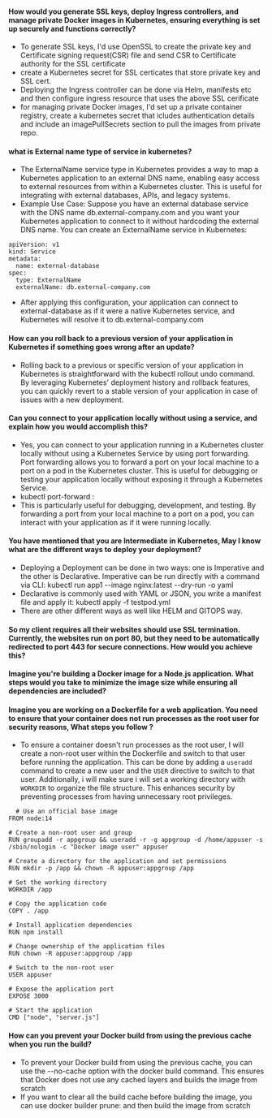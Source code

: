#### How would you generate SSL keys, deploy Ingress controllers, and manage private Docker images in Kubernetes, ensuring everything is set up securely and functions correctly?
- To generate SSL keys, I'd use OpenSSL to create the private key and Certificate signing request(CSR) file and send CSR to Certificate authority for the SSL certificate
- create a Kubernetes secret for SSL certicates that store private key and SSL cert.
- Deploying the Ingress controller can be done via Helm, manifests etc and then configure ingress resource that uses the above SSL cerificate
- for managing private Docker images, I'd set up a private container registry, create a kubernetes secret that icludes authentication details and include an imagePullSecrets section to pull the images from private repo.

#### what is External name type of service in kubernetes?
- The ExternalName service type in Kubernetes provides a way to map a Kubernetes application to an external DNS name, enabling easy access to external resources from within a Kubernetes cluster. This is useful for integrating with external databases, APIs, and legacy systems.
- Example Use Case:
Suppose you have an external database service with the DNS name db.external-company.com and you want your Kubernetes application to connect to it without hardcoding the external DNS name. You can create an ExternalName service in Kubernetes:
```
apiVersion: v1
kind: Service
metadata:
  name: external-database
spec:
  type: ExternalName
  externalName: db.external-company.com
```
- After applying this configuration, your application can connect to external-database as if it were a native Kubernetes service, and Kubernetes will resolve it to db.external-company.com

#### How can you roll back to a previous version of your application in Kubernetes if something goes wrong after an update?
- Rolling back to a previous or specific  version of your application in Kubernetes is straightforward with the kubectl rollout undo command. By leveraging Kubernetes' deployment history and rollback features, you can quickly revert to a stable version of your application in case of issues with a new deployment.

#### Can you connect to your application locally without using a service, and explain how you would accomplish this?
- Yes, you can connect to your application running in a Kubernetes cluster locally without using a Kubernetes Service by using port forwarding. Port forwarding allows you to forward a port on your local machine to a port on a pod in the Kubernetes cluster. This is useful for debugging or testing your application locally without exposing it through a Kubernetes Service.
- kubectl port-forward <pod-name> <local-port>:<pod-port>
- This is particularly useful for debugging, development, and testing. By forwarding a port from your local machine to a port on a pod, you can interact with your application as if it were running locally.

#### You have mentioned that you are Intermediate in Kubernetes, May I know what are the different ways to deploy your deployment?
- Deploying a Deployment can be done in two ways: one is Imperative and the other is Declarative. Imperative can be run directly with a command via CLI:
kubectl run app1 --image nginx:latest --dry-run -o yaml
- Declarative is commonly used with YAML or JSON, you write a manifest file and apply it:
kubectl apply -f testpod.yml
- There are other different ways as well like HELM and GITOPS way.

#### So my client requires all their websites should use SSL termination. Currently, the websites run on port 80, but they need to be automatically redirected to port 443 for secure connections. How would you achieve this?

#### Imagine you're building a Docker image for a Node.js application. What steps would you take to minimize the image size while ensuring all dependencies are included?

#### Imagine you are working on a Dockerfile for a web application. You need to ensure that your container does not run processes as the root user for security reasons, What steps you follow ?
- To ensure a container doesn't run processes as the root user, I will create a non-root user within the Dockerfile and switch to that user before running the application. This can be done by adding a `useradd` command to create a new user and the `USER` directive to switch to that user. Additionally, i will make sure i will set a working directory with `WORKDIR` to organize the file structure. This enhances security by preventing processes from having unnecessary root privileges.
```
  # Use an official base image
FROM node:14

# Create a non-root user and group
RUN groupadd -r appgroup && useradd -r -g appgroup -d /home/appuser -s /sbin/nologin -c "Docker image user" appuser

# Create a directory for the application and set permissions
RUN mkdir -p /app && chown -R appuser:appgroup /app

# Set the working directory
WORKDIR /app

# Copy the application code
COPY . /app

# Install application dependencies
RUN npm install

# Change ownership of the application files
RUN chown -R appuser:appgroup /app

# Switch to the non-root user
USER appuser

# Expose the application port
EXPOSE 3000

# Start the application
CMD ["node", "server.js"]
```

#### How can you prevent your Docker build from using the previous cache when you run the build?
- To prevent your Docker build from using the previous cache, you can use the --no-cache option with the docker build command. This ensures that Docker does not use any cached layers and builds the image from scratch
- If you want to clear all the build cache before building the image, you can use docker builder prune: and then build the image from scratch

